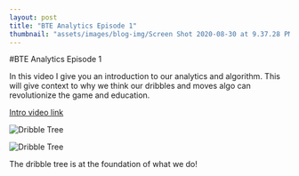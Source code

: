 ```yaml
---
layout: post
title: "BTE Analytics Episode 1"
thumbnail: "assets/images/blog-img/Screen Shot 2020-08-30 at 9.37.28 PM.webp"
---
```


#BTE Analytics Episode 1

In this video I give you an introduction to our analytics and algorithm. This will give context to why we think our dribbles and moves algo can revolutionize the game and education.

[Intro video link](https://youtu.be/AudQzDpAfIE)

![Dribble Tree]({{site.url}}{{site.baseurl}}/assets/images/blog-img/Screen%20Shot%202020-09-01%20at%2010.30.08%20PM.webp?raw=true)

![Dribble Tree]({{site.url}}{{site.baseurl}}/assets/images/blog-img/Screen%20Shot%202020-08-30%20at%209.37.28%20PM.webp?raw=true)

The dribble tree is at the foundation of what we do!

